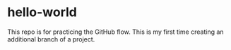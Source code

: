 # hello-world
This repo is for practicing the GitHub flow. 
This is my first time creating an additional branch of a project. 
